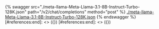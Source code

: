 [#references:start]: <> ({ "template": "openapi" })
[#references:start]: <> ({ "template": "openapi" })
{% swagger src="./meta-llama-Meta-Llama-3.1-8B-Instruct-Turbo-128K.json" path="/v2/chat/completions" method="post" %}
[./meta-llama-Meta-Llama-3.1-8B-Instruct-Turbo-128K.json](./meta-llama-Meta-Llama-3.1-8B-Instruct-Turbo-128K.json)
{% endswagger %}
[#references:end]: <> ({})
[#references:end]: <> ({})